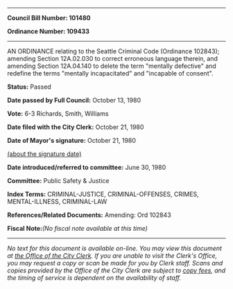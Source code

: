 

********

**Council Bill Number: 101480**
   
**Ordinance Number: 109433**
********

 AN ORDINANCE relating to the Seattle Criminal Code (Ordinance 102843); amending Section 12A.02.030 to correct erroneous language therein, and amending Section 12A.04.140 to delete the term "mentally defective" and redefine the terms "mentally incapacitated" and "incapable of consent".

**Status:** Passed
   
**Date passed by Full Council:** October 13, 1980
   
**Vote:** 6-3 Richards, Smith, Williams
   
**Date filed with the City Clerk:** October 21, 1980
   
**Date of Mayor's signature:** October 21, 1980
   
[(about the signature date)](/~public/approvaldate.htm)
   
   
   
**Date introduced/referred to committee:** June 30, 1980
   
**Committee:** Public Safety & Justice
   
   
**Index Terms:** CRIMINAL-JUSTICE, CRIMINAL-OFFENSES, CRIMES, MENTAL-ILLNESS, CRIMINAL-LAW

**References/Related Documents:** Amending: Ord 102843

**Fiscal Note:**_(No fiscal note available at this time)_
********

_No text for this document is available on-line. You may view this document at [the Office of the City Clerk](http://www.seattle.gov/leg/clerk/contactUs.htm). If you are unable to visit the Clerk's Office, you may request a copy or scan be made for you by Clerk staff. Scans and copies provided by the Office of the City Clerk are subject to [copy fees](http://clerk.seattle.gov/~public/clerkfees.htm), and the timing of service is dependent on the availability of staff._

